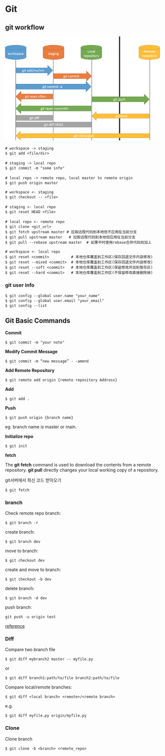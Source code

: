 # Git

## git workflow

![git-workflow3](https://github.com/miseon119/whylearn.github.io/blob/master/test/images/git-workflow-diagram3.png)

```console
# workspace -> staging
$ git add <file/dir>

# staging -> local repo
$ git commit -m "some info"

# local repo -> remote repo, local master to remote origin
$ git push origin master
```

```console
# workspace <- staging
$ git checkout -- <file>

# staging <- local repo
$ git reset HEAD <file>

# local repo <- remote repo
$ git clone <git_url>  
$ git fetch upstream master # 拉取远程代码到本地但不应用在当前分支
$ git pull upstream master   # 拉取远程代码到本地但应用在当前分支
$ git pull --rebase upstream master  # 如果平时使用rebase合并代码则加上
```

```console
# workspace <- local repo
$ git reset <commit>          # 本地仓库覆盖到工作区(保存回退文件内容修改)
$ git reset --mixed <commit>  # 本地仓库覆盖到工作区(保存回退文件内容修改)
$ git reset --soft <commit>   # 本地仓库覆盖到工作区(保留修改并加到暂存区)
$ git reset --hard <commit>   # 本地仓库覆盖到工作区(不保留修改直接删除掉)
```

### git user info

```console
$ git config --global user.name "your_name"
$ git config --global user.email "your_email"
$ git config --list
```


##  Git Basic Commands

**Commit**
```console
$ git commit -m "your note"
```

**Modify Commit Message**
```console
$ git commit -m “new message” - -amend
```

**Add Remote Repository**
```console
$ git remote add origin {remote repository Address}
```

**Add**
```console
$ git add .
```

**Push**
```console
$ git push origin {branch name}
```
eg. branch name is master or main.

**Initialize repo**
```console
$ git init
```

**fetch**

The **git fetch** command is used to download the contents from a remote repository. **git pull** directly changes your local working copy of a repository.

git서버에서 최신 코드 받아오기

```console
$ git fetch 
```

### branch

Check remote repo branch:
```console
$ git branch -r
```

create branch:
```console
$ git branch dev
```

move to branch:
```console
$ git checkout dev
```

create and move to branch:
```console
$ git checkout -b dev
```

delete branch:
```console
$ git branch -d dev
```

push branch:
```console
git push -u origin test
```
[reference](https://pks2974.medium.com/%EC%9E%90%EC%A3%BC-%EC%82%AC%EC%9A%A9%ED%95%98%EB%8A%94-%EA%B8%B0%EC%B4%88-git-%EB%AA%85%EB%A0%B9%EC%96%B4-%EC%A0%95%EB%A6%AC%ED%95%98%EA%B8%B0-533b3689db81)

### Diff

Compare two branch file
```console
$ git diff mybranch2 master -- myfile.py
```
or 
```console
$ git diff branch1:path/to/file branch2:path/to/file
```
Compare local/remote branches:
```console
$ git diff <local branch> <remote>/<remote branch>
```
e.g.
```console
$ git diff myfile.py origin/myfile.py
```

### Clone

Clone branch
```console
$ git clone -b <branch> <remote_repo>
```
